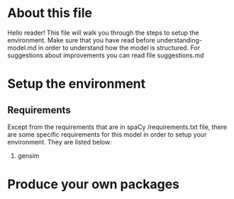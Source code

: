 # About this file

Hello reader! This file will walk you through the steps to setup the environment. Make sure that you have read before understanding-model.md in order to understand how the model is structured. For suggestions about improvements you can read file suggestions.md


# Setup the environment

## Requirements

Except from the requirements that are in spaCy /requirements.txt file, there are some specific requirements for this model in order to setup your environment. They are listed below:

1. gensim





# Produce your own packages







